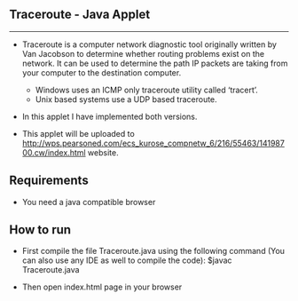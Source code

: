 Traceroute - Java Applet
------------------------
------------------------

* Traceroute is a computer network diagnostic tool originally written by Van Jacobson to determine whether routing problems exist on the network. It can be used to determine the path IP packets are taking from your computer to the destination computer.

    - Windows uses an ICMP only traceroute utility called ‘tracert’.
    - Unix based systems use a UDP based traceroute.

* In this applet I have implemented both versions. 

* This applet will be uploaded to http://wps.pearsoned.com/ecs_kurose_compnetw_6/216/55463/14198700.cw/index.html website.

Requirements
------------
* You need a java compatible browser

How to run
----------
* First compile the file Traceroute.java using the following command (You can also use any IDE as well to compile the code):
    $javac Traceroute.java

* Then open index.html page in your browser
